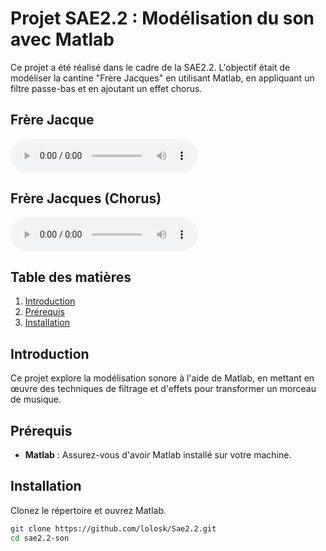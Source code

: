 # Projet SAE2.2 : Modélisation du son avec Matlab

Ce projet a été réalisé dans le cadre de la SAE2.2. L'objectif était de modéliser la cantine "Frère Jacques" en utilisant Matlab, en appliquant un filtre passe-bas et en ajoutant un effet chorus.
## Frère Jacque

<audio controls>
  <source src="https://github.com/lolosk/Sae2.2/raw/main/Frere_Jacque.MP3" type="audio/mpeg">
  Votre navigateur ne supporte pas la balise audio.
</audio>

## Frère Jacques (Chorus)

<audio controls>
  <source src="https://github.com/lolosk/Sae2.2/raw/main/Frere_Jacque_Chorus.MP3" type="audio/mpeg">
  Votre navigateur ne supporte pas la balise audio.
</audio>

## Table des matières

1. [Introduction](#introduction)
2. [Prérequis](#prérequis)
3. [Installation](#installation)

## Introduction

Ce projet explore la modélisation sonore à l'aide de Matlab, en mettant en œuvre des techniques de filtrage et d'effets pour transformer un morceau de musique.

## Prérequis

- **Matlab** : Assurez-vous d'avoir Matlab installé sur votre machine.

## Installation

Clonez le répertoire et ouvrez Matlab.

```bash
git clone https://github.com/lolosk/Sae2.2.git
cd sae2.2-son
